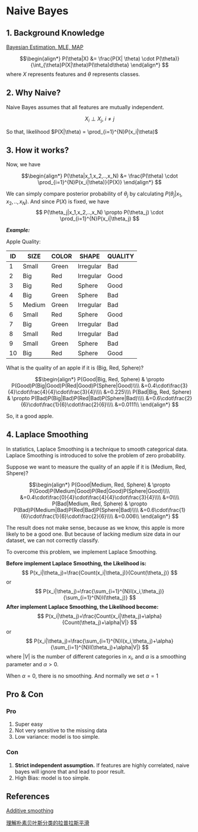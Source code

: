# Naive Bayes
## 1. Background Knowledge

[Bayesian Estimation, MLE, MAP](https://github.com/uttgeorge/Machine-Learning-Models/blob/master/Math/Bayesian%20Estimation%2C%20MLE%2C%20MAP.md)

$$\begin{align*}
P(\theta|X) &= \frac{P(X| \theta) \cdot P(\theta)}{\int_{\theta}P(X|\theta)P(\theta)d\theta}
\end{align*}
$$
where $X$ represents features and $\theta$ represents classes. 

## 2. Why Naive?

Naive Bayes assumes that all features are mutually independent.

$$
X_i \perp X_j,\ i \neq j
$$

So that, likelihood $P(X|\theta) = \prod_{i=1}^{N}P(x_i|\theta)$ 

## 3. How it works?

Now, we have

$$\begin{align*}
P(\theta|x_1,x_2,..,x_N) &= \frac{P(\theta) \cdot \prod_{i=1}^{N}P(x_i|\theta)}{P(X)}
\end{align*}
$$

We can simply compare posterior probability of $\theta_j$ by calculating $P(\theta_j|x_1,x_2,..,x_N)$.  And since $P(X)$ is fixed, we have
$$
P(\theta_j|x_1,x_2,..,x_N) \propto P(\theta_j) \cdot \prod_{i=1}^{N}P(x_i|\theta_j)
$$


_**Example:**_
    
Apple Quality:

| ID | SIZE  | COLOR | SHAPE     | QUALITY |
|----|-------|-------|-----------|--------------|
| 1  | Small | Green | Irregular | Bad        |
| 2  | Big   | Red   | Irregular | Good         |
| 3  | Big   | Red   | Sphere    | Good         |
| 4  | Big   | Green | Sphere    | Bad        |
| 5  | Medium   | Green | Irregular | Bad        |
| 6  | Small | Red   | Sphere    | Good         |
| 7  | Big   | Green | Irregular | Bad        |
| 8  | Small | Red   | Irregular | Bad        |
| 9  | Small | Green | Sphere    | Bad        |
| 10 | Big   | Red   | Sphere    | Good         |
    
What is the quality of an apple if it is (Big, Red, Sphere)?

$$\begin{align*}
P(Good|Big, Red, Sphere) & \propto P(Good)P(Big|Good)P(Red|Good)P(Sphere|Good)\\\\
&=0.4\cdot\frac{3}{4}\cdot\frac{4}{4}\cdot\frac{3}{4}\\\\
&=0.225\\\\
P(Bad|Big, Red, Sphere) & \propto P(Bad)P(Big|Bad)P(Red|Bad)P(Sphere|Bad)\\\\
&=0.6\cdot\frac{2}{6}\cdot\frac{1}{6}\cdot\frac{2}{6}\\\\
&=0.0111\\
\end{align*}
$$

So, it a good apple.



## 4. Laplace Smoothing
In statistics, Laplace Smoothing is a technique to smooth categorical data. Laplace Smoothing is introduced to solve the problem of zero probability.

Suppose we want to measure the quality of an apple if it is (Medium, Red, Shpere)?

$$\begin{align*}
P(Good|Medium, Red, Sphere) & \propto P(Good)P(Medium|Good)P(Red|Good)P(Sphere|Good)\\\\
&=0.4\cdot\frac{0}{4}\cdot\frac{4}{4}\cdot\frac{3}{4}\\\\
&=0\\\\
P(Bad|Medium, Red, Sphere) & \propto P(Bad)P(Medium|Bad)P(Red|Bad)P(Sphere|Bad)\\\\
&=0.6\cdot\frac{1}{6}\cdot\frac{1}{6}\cdot\frac{2}{6}\\\\
&=0.006\\
\end{align*}
$$

The result does not make sense, because as we know, this apple is more likely to be a good one. But because of lacking medium size data in our dataset, we can not correctly classify.

To overcome this problem, we implement Laplace Smoothing.

**Before implement Laplace Smoothing, the Likelihood is:**
$$
P(x_i|\theta_j)=\frac{Count(x_i|\theta_j)}{Count(\theta_j)}
$$
or
$$
P(x_i|\theta_j)=\frac{\sum_{i=1}^{N}I(x_i,\theta_j)}{\sum_{i=1}^{N}I(\theta_j)}
$$
**After implement Laplace Smoothing, the Likelihood become:**
$$
P(x_i|\theta_j)=\frac{Count(x_i|\theta_j)+\alpha}{Count(\theta_j)+\alpha|V|}
$$
or
$$
P(x_i|\theta_j)=\frac{\sum_{i=1}^{N}I(x_i,\theta_j)+\alpha}{\sum_{i=1}^{N}I(\theta_j)+\alpha|V|}
$$
where $|V|$ is the number of different categories in $x_i$, and $\alpha$ is a smoothing parameter and $\alpha>0$.

When $\alpha=0$, there is no smoothing. And normally we set $\alpha=1$

## Pro & Con

### Pro
1. Super easy
2. Not very sensitive to the missing data
3. Low variance: model is too simple.

### Con
1. **Strict independent assumption.** If features are highly correlated, naive bayes will ignore that and lead to poor result.
2. High Bias: model is too simple.


## References

[Additive smoothing](https://en.wikipedia.org/wiki/Additive_smoothing)

[理解朴素贝叶斯分类的拉普拉斯平滑](https://zhuanlan.zhihu.com/p/26329951)
